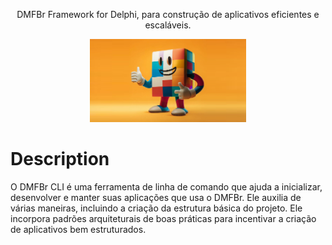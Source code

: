 <p align="center">DMFBr Framework for Delphi, para construção de aplicativos eficientes e escaláveis.</p>
<p align="center">
  <img src="Images/mascote_dmfbr.jfif" alt="super CLI" width="250">
</p>

# Description
O DMFBr CLI é uma ferramenta de linha de comando que ajuda a inicializar, desenvolver e manter suas aplicações que usa o DMFBr. Ele auxilia de várias maneiras, incluindo a criação da estrutura básica do projeto. Ele incorpora padrões arquiteturais de boas práticas para incentivar a criação de aplicativos bem estruturados.

